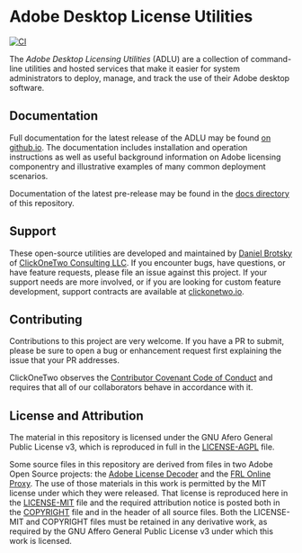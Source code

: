 # Adobe Desktop License Utilities

[![CI](https://github.com/clickonetwo/adobe-desktop-licensing-utilities/workflows/ci/badge.svg)](https://github.com/clickonetwo/adobe-desktop-licensing-utilities/actions?query=workflow%3Aci)

The *Adobe Desktop Licensing Utilities* (ADLU) are a collection of command-line utilities and hosted services that make it easier for system administrators to deploy, manage, and track the use of their Adobe desktop software.

## Documentation

Full documentation for the latest release of the ADLU may be found [on github.io](https://clickonetwo.github.io/adobe-desktop-licensing-utilities/).  The documentation includes installation and operation instructions as well as useful background information on Adobe licensing componentry and illustrative examples of many common deployment scenarios.

Documentation of the latest pre-release may be found in the [docs directory](./docs/index.md) of this repository.

## Support

These open-source utilities are developed and maintained by [Daniel Brotsky](mailto:dan@clickonetwo.io) of [ClickOneTwo Consulting LLC](https://clickonetwo.io).  If you encounter bugs, have questions, or have feature requests, please file an issue against this project.  If your support needs are more involved, or if you are looking for custom feature development, support contracts are available at [clickonetwo.io](https://clickonetwo.io).

## Contributing

Contributions to this project are very welcome.  If you have a PR to submit, please be sure to open a bug or enhancement request first explaining the issue that your PR addresses.

ClickOneTwo observes the [Contributor Covenant Code of Conduct](https://www.contributor-covenant.org/version/2/1/code_of_conduct/) and requires that all of our collaborators behave in accordance with it.

## License and Attribution

The material in this repository is licensed under the GNU Afero General Public License v3, which is reproduced in full in the [LICENSE-AGPL](LICENSE-AGPL) file.

Some source files in this repository are derived from files in two Adobe Open Source projects: the [Adobe License Decoder](https://github.com/adobe/adobe-license-decoder.rs) and the [FRL Online Proxy](https://github.com/adobe/frl-online-proxy). The use of those materials in this work is permitted by the MIT license under which they were released. That license is reproduced here in the [LICENSE-MIT](LICENSE-MIT) file and the required attribution notice is posted both in the [COPYRIGHT](COPYRIGHT) file and in the header of all source files.  Both the LICENSE-MIT and COPYRIGHT files must be retained in any derivative work, as required by the GNU Affero General Public License v3 under which this work is licensed.
